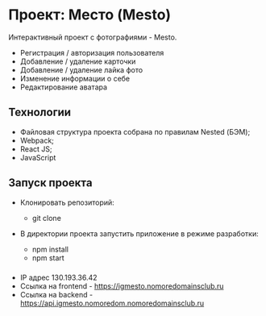 # Проект: Место (Mesto)

Интерактивный проект с фотографиями - Mesto. 

+ Регистрация / авторизация пользователя
+ Добавление / удаление карточки
+ Добавление / удаление лайка фото
+ Изменение информации о себе
+ Редактирование аватара


## Технологии
+ Файловая структура проекта собрана по правилам Nested (БЭМ);
+ Webpack;
+ React JS; 
+ JavaScript

## Запуск проекта 

- Клонировать репозиторий:
    - git clone

- В директории проекта запустить приложение в режиме разработки: 
    - npm install 
    - npm start
 
### 
* IP адрес 130.193.36.42
* Ссылка на frontend - https://igmesto.nomoredomainsclub.ru
* Cсылка на backend - https://api.igmesto.nomoredom.nomoredomainsclub.ru


